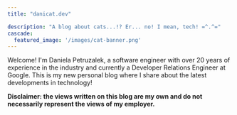 ```yaml
---
title: "danicat.dev"

description: "A blog about cats...!? Er... no! I mean, tech! =^.^="
cascade:
  featured_image: '/images/cat-banner.png'
---
```

Welcome! I'm Daniela Petruzalek, a software engineer with over 20 years of experience in the industry and currently a Developer Relations Engineer at Google. This is my new personal blog where I share about the latest developments in technology!

**Disclaimer: the views written on this blog are my own and do not necessarily represent the views of my employer.**